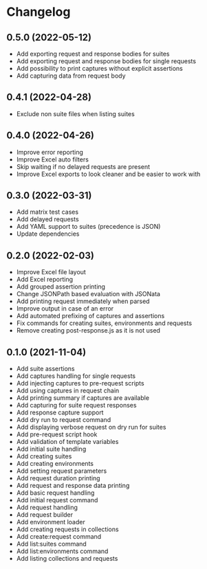 # Changelog

## 0.5.0 (2022-05-12)

- Add exporting request and response bodies for suites
- Add exporting request and response bodies for single requests
- Add possibility to print captures without explicit assertions
- Add capturing data from request body

## 0.4.1 (2022-04-28)

- Exclude non suite files when listing suites

## 0.4.0 (2022-04-26)

- Improve error reporting
- Improve Excel auto filters
- Skip waiting if no delayed requests are present
- Improve Excel exports to look cleaner and be easier to work with

## 0.3.0 (2022-03-31)

- Add matrix test cases
- Add delayed requests
- Add YAML support to suites (precedence is JSON)
- Update dependencies

## 0.2.0 (2022-02-03)

- Improve Excel file layout
- Add Excel reporting
- Add grouped assertion printing
- Change JSONPath based evaluation with JSONata
- Add printing request immediately when parsed
- Improve output in case of an error
- Add automated prefixing of captures and assertions
- Fix commands for creating suites, environments and requests
- Remove creating post-response.js as it is not used

## 0.1.0 (2021-11-04)

- Add suite assertions
- Add captures handling for single requests
- Add injecting captures to pre-request scripts
- Add using captures in request chain
- Add printing summary if captures are available
- Add capturing for suite request responses
- Add response capture support
- Add dry run to request command
- Add displaying verbose request on dry run for suites
- Add pre-request script hook
- Add validation of template variables
- Add initial suite handling
- Add creating suites
- Add creating environments
- Add setting request parameters
- Add request duration printing
- Add request and response data printing
- Add basic request handling
- Add initial request command
- Add request handling
- Add request builder
- Add environment loader
- Add creating requests in collections
- Add create:request command
- Add list:suites command
- Add list:environments command
- Add listing collections and requests
